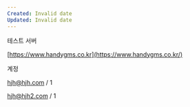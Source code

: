 ```yaml
---
Created: Invalid date
Updated: Invalid date
---
```

테스트 서버

[https://www.handygms.co.kr](https://www.handygms.co.kr/)

계정

hjh@hjh.com / 1

hjh@hjh2.com / 1